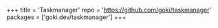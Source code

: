 +++
title = 'Taskmanager'
repo = 'https://github.com/goki/taskmanager'
packages = ['goki.dev/taskmanager']
+++

